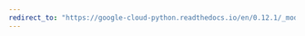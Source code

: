 ```yaml
---
redirect_to: "https://google-cloud-python.readthedocs.io/en/0.12.1/_modules/gcloud/bigquery/job.html"
---
```

